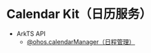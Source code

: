 # Calendar Kit（日历服务）

- ArkTS API<!--calendar-arkts-->
  - [@ohos.calendarManager（日程管理）](js-apis-calendarManager.md)